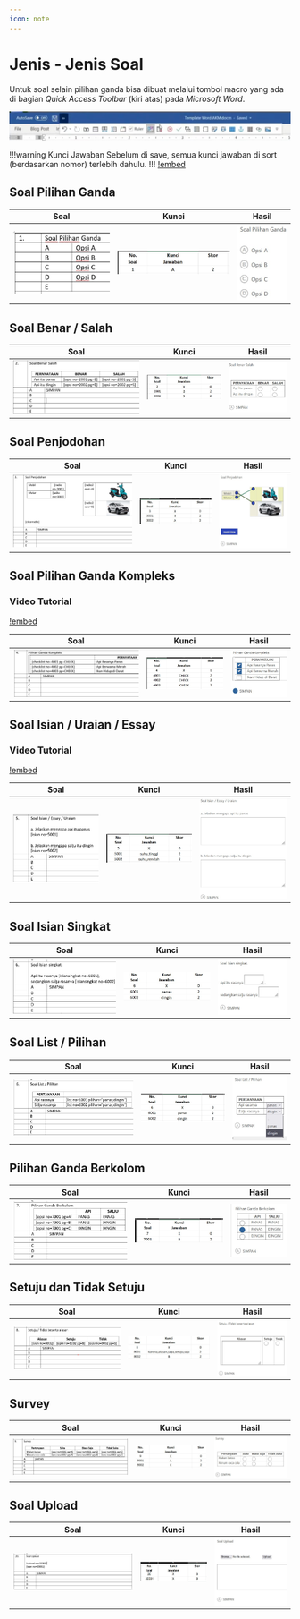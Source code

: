 ```yaml
---
icon: note
---
```


# Jenis - Jenis Soal

Untuk soal selain pilihan ganda bisa dibuat melalui tombol macro yang ada di bagian *Quick Access Toolbar* (kiri atas) pada *Microsoft Word*. 

[![](/images/quick-access-toolbar.jpg)](/images/quick-access-toolbar.jpg)

!!!warning Kunci Jawaban
Sebelum di save, semua  kunci jawaban di sort (berdasarkan nomor)  terlebih dahulu.
!!!
[!embed](https://www.youtube.com/watch?v=Ptzd05OUKpc)


## Soal Pilihan Ganda

Soal | Kunci | Hasil
-----|-------|------
[![](/images/pilgan.jpg)](/images/pilgan.jpg) | [![](/images/kunci-pilgan.jpg)](/images/kunci-pilgan.jpg) | [![](/images/soal-pilgan.jpg)](/images/soal-pilgan.jpg)

## Soal Benar / Salah

Soal | Kunci | Hasil
-----|-------|------
[![](/images/benar-salah.jpg)](/images/benar-salah.jpg) | [![](/images/kunci-benar-salah.jpg)](/images/kunci-benar-salah.jpg) | [![](/images/soal-benar-salah.jpg)](/images/soal-benar-salah.jpg)

## Soal Penjodohan

Soal | Kunci | Hasil
-----|-------|------
[![](/images/penjodohan.jpg)](/images/penjodohan.jpg) | [![](/images/kunci-penjodohan.jpg)](/images/kunci-penjodohan.jpg) | [![](/images/soal-penjodohan.jpg)](/images/soal-penjodohan.jpg)

## Soal Pilihan Ganda Kompleks

### Video Tutorial
[!embed](https://www.youtube.com/watch?v=WTAJCH8czq4)

Soal | Kunci | Hasil
-----|-------|------
[![](/images/pilgan-kompleks.jpg)](/images/pilgan-kompleks.jpg) | [![](/images/kunci-pilgan-kompleks.jpg)](/images/kunci-pilgan-kompleks.jpg) | [![](/images/soal-pilgan-kompleks.jpg)](/images/soal-pilgan-kompleks.jpg)

## Soal Isian / Uraian / Essay

### Video Tutorial

[!embed](https://www.youtube.com/watch?v=xDBQMvbe514)

Soal | Kunci | Hasil
-----|-------|------
[![](/images/essay.jpg)](/images/essay.jpg) | [![](/images/kunci-essay.jpg)](/images/kunci-essay.jpg) | [![](/images/soal-essay.jpg)](/images/soal-essay.jpg)

## Soal Isian Singkat

Soal | Kunci | Hasil
-----|-------|------
[![](/images/isian-singkat.jpg)](/images/isian-singkat.jpg) | [![](/images/kunci-isian-singkat.jpg)](/images/kunci-isian-singkat.jpg) | [![](/images/soal-isian-singkat.jpg)](/images/soal-isian-singkat.jpg)

## Soal List / Pilihan

Soal | Kunci | Hasil
-----|-------|------
[![](/images/list.jpg)](/images/list.jpg) | [![](/images/kunci-list.jpg)](/images/kunci-list.jpg) | [![](/images/soal-list.jpg)](/images/soal-list.jpg)

## Pilihan Ganda Berkolom

Soal | Kunci | Hasil
-----|-------|------
[![](/images/pilgan-kolom.jpg)](/images/pilgan-kolom.jpg) | [![](/images/kunci-pilgan-kolom.jpg)](/images/kunci-pilgan-kolom.jpg) | [![](/images/soal-pilgan-berkolom.jpg)](/images/soal-pilgan-berkolom.jpg)

## Setuju dan Tidak Setuju

Soal | Kunci | Hasil
-----|-------|------
[![](/images/setuju-tidak.jpg)](/images/setuju-tidak.jpg) | [![](/images/kunci-setuju-tidak.jpg)](/images/kunci-setuju-tidak.jpg) | [![](/images/soal-setuju-tidak-alasan.jpg)](/images/soal-setuju-tidak-alasan.jpg)

## Survey

Soal | Kunci | Hasil
-----|-------|------
[![](/images/survey.jpg)](/images/survey.jpg) | [![](/images/kunci-survey.jpg)](/images/kunci-survey.jpg) | [![](/images/soal-survey.jpg)](/images/soal-survey.jpg)


## Soal Upload

Soal | Kunci | Hasil
-----|-------|------
[![](/images/soal-upload.jpg)](/images/soal-upload.jpg) | [![](/images/kunci-upload.jpg)](/images/kunci-upload.jpg) | [![](/images/hasil-upload.jpg)](/images/hasil-upload.jpg)

